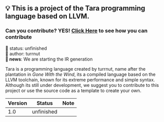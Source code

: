 ## 💡 This is a project of the Tara programming language based on LLVM.
### Can you contribute? YES! [Click Here](/CONTRIBUTING.md) to see how you can contribute
🧪 status: unfinished<br/>
🧑 author: turrnut<br/>
**📰 news**: We are starting the IR generation

Tara is a programming language created by turrnut, name after the plantation in *Gone With the Wind*, its a compiled language based on the LLVM toolchain, known for its extreme performance and simple syntax. Although its still under development, we suggest you to contribute to this project or use the source code as a template to create your own.

|Version|Status|Note|
|-------|------|----|
|1.0|unfinished|    |
